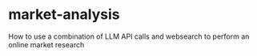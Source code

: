 # market-analysis
How to use a combination of LLM API calls and websearch to perform an online market research
